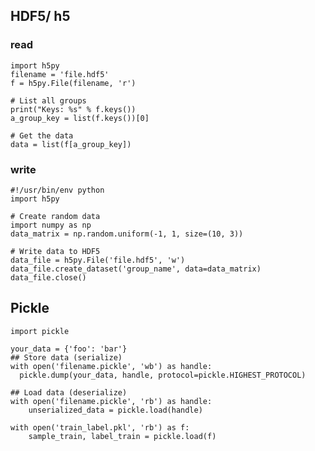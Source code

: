 ## HDF5/ h5 

### read
    import h5py
    filename = 'file.hdf5'
    f = h5py.File(filename, 'r')

    # List all groups
    print("Keys: %s" % f.keys())
    a_group_key = list(f.keys())[0]

    # Get the data
    data = list(f[a_group_key]) 
    
    
### write 
    #!/usr/bin/env python
    import h5py

    # Create random data
    import numpy as np
    data_matrix = np.random.uniform(-1, 1, size=(10, 3))

    # Write data to HDF5
    data_file = h5py.File('file.hdf5', 'w')
    data_file.create_dataset('group_name', data=data_matrix)
    data_file.close()
    
    
    
   
## Pickle

    import pickle

    your_data = {'foo': 'bar'}
    ## Store data (serialize)
    with open('filename.pickle', 'wb') as handle:
      pickle.dump(your_data, handle, protocol=pickle.HIGHEST_PROTOCOL)

    ## Load data (deserialize)
    with open('filename.pickle', 'rb') as handle:
        unserialized_data = pickle.load(handle)

    with open('train_label.pkl', 'rb') as f:
        sample_train, label_train = pickle.load(f)
  
    
    
